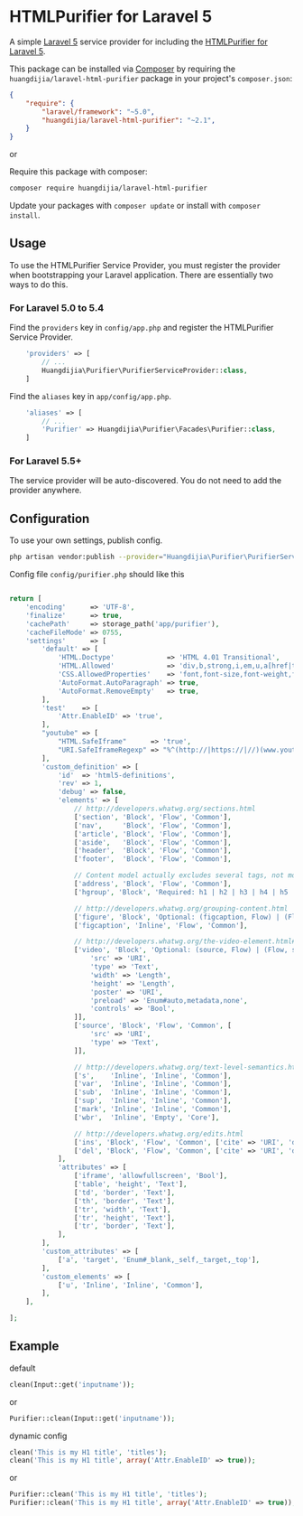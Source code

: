 # HTMLPurifier for Laravel 5

A simple [Laravel 5](http://www.laravel.com/) service provider for including the [HTMLPurifier for Laravel 5](https://github.com/huangdijia/laravel-html-purifier).

This package can be installed via [Composer](http://getcomposer.org) by requiring the `huangdijia/laravel-html-purifier` package in your project's `composer.json`:

```json
{
    "require": {
        "laravel/framework": "~5.0",
        "huangdijia/laravel-html-purifier": "~2.1",
    }
}
```

or

Require this package with composer:

```bash
composer require huangdijia/laravel-html-purifier
```

Update your packages with `composer update` or install with `composer install`.

## Usage

To use the HTMLPurifier Service Provider, you must register the provider when bootstrapping your Laravel application. There are
essentially two ways to do this.

### For Laravel 5.0 to 5.4

Find the `providers` key in `config/app.php` and register the HTMLPurifier Service Provider.

```php
    'providers' => [
        // ...
        Huangdijia\Purifier\PurifierServiceProvider::class,
    ]
```

Find the `aliases` key in `app/config/app.php`.

```php
    'aliases' => [
        // ...
        'Purifier' => Huangdijia\Purifier\Facades\Purifier::class,
    ]
```

### For Laravel 5.5+

The service provider will be auto-discovered. You do not need to add the provider anywhere. 

## Configuration

To use your own settings, publish config.

```bash
php artisan vendor:publish --provider="Huangdijia\Purifier\PurifierServiceProvider"
```

Config file `config/purifier.php` should like this

```php

return [
    'encoding'      => 'UTF-8',
    'finalize'      => true,
    'cachePath'     => storage_path('app/purifier'),
    'cacheFileMode' => 0755,
    'settings'      => [
        'default' => [
            'HTML.Doctype'             => 'HTML 4.01 Transitional',
            'HTML.Allowed'             => 'div,b,strong,i,em,u,a[href|title],ul,ol,li,p[style],br,span[style],img[width|height|alt|src]',
            'CSS.AllowedProperties'    => 'font,font-size,font-weight,font-style,font-family,text-decoration,padding-left,color,background-color,text-align',
            'AutoFormat.AutoParagraph' => true,
            'AutoFormat.RemoveEmpty'   => true,
        ],
        'test'    => [
            'Attr.EnableID' => 'true',
        ],
        "youtube" => [
            "HTML.SafeIframe"      => 'true',
            "URI.SafeIframeRegexp" => "%^(http://|https://|//)(www.youtube.com/embed/|player.vimeo.com/video/)%",
        ],
        'custom_definition' => [
            'id'  => 'html5-definitions',
            'rev' => 1,
            'debug' => false,
            'elements' => [
                // http://developers.whatwg.org/sections.html
                ['section', 'Block', 'Flow', 'Common'],
                ['nav',     'Block', 'Flow', 'Common'],
                ['article', 'Block', 'Flow', 'Common'],
                ['aside',   'Block', 'Flow', 'Common'],
                ['header',  'Block', 'Flow', 'Common'],
                ['footer',  'Block', 'Flow', 'Common'],

                // Content model actually excludes several tags, not modelled here
                ['address', 'Block', 'Flow', 'Common'],
                ['hgroup', 'Block', 'Required: h1 | h2 | h3 | h4 | h5 | h6', 'Common'],

                // http://developers.whatwg.org/grouping-content.html
                ['figure', 'Block', 'Optional: (figcaption, Flow) | (Flow, figcaption) | Flow', 'Common'],
                ['figcaption', 'Inline', 'Flow', 'Common'],

                // http://developers.whatwg.org/the-video-element.html#the-video-element
                ['video', 'Block', 'Optional: (source, Flow) | (Flow, source) | Flow', 'Common', [
                    'src' => 'URI',
                    'type' => 'Text',
                    'width' => 'Length',
                    'height' => 'Length',
                    'poster' => 'URI',
                    'preload' => 'Enum#auto,metadata,none',
                    'controls' => 'Bool',
                ]],
                ['source', 'Block', 'Flow', 'Common', [
                    'src' => 'URI',
                    'type' => 'Text',
                ]],

                // http://developers.whatwg.org/text-level-semantics.html
                ['s',    'Inline', 'Inline', 'Common'],
                ['var',  'Inline', 'Inline', 'Common'],
                ['sub',  'Inline', 'Inline', 'Common'],
                ['sup',  'Inline', 'Inline', 'Common'],
                ['mark', 'Inline', 'Inline', 'Common'],
                ['wbr',  'Inline', 'Empty', 'Core'],

                // http://developers.whatwg.org/edits.html
                ['ins', 'Block', 'Flow', 'Common', ['cite' => 'URI', 'datetime' => 'CDATA']],
                ['del', 'Block', 'Flow', 'Common', ['cite' => 'URI', 'datetime' => 'CDATA']],
            ],
            'attributes' => [
                ['iframe', 'allowfullscreen', 'Bool'],
                ['table', 'height', 'Text'],
                ['td', 'border', 'Text'],
                ['th', 'border', 'Text'],
                ['tr', 'width', 'Text'],
                ['tr', 'height', 'Text'],
                ['tr', 'border', 'Text'],
            ],
        ],
        'custom_attributes' => [
            ['a', 'target', 'Enum#_blank,_self,_target,_top'],
        ],
        'custom_elements' => [
            ['u', 'Inline', 'Inline', 'Common'],
        ],
    ],

];
```

## Example

default

```php
clean(Input::get('inputname'));
```

or

```php
Purifier::clean(Input::get('inputname'));
```

dynamic config

```php
clean('This is my H1 title', 'titles');
clean('This is my H1 title', array('Attr.EnableID' => true));
```

or

```php
Purifier::clean('This is my H1 title', 'titles');
Purifier::clean('This is my H1 title', array('Attr.EnableID' => true));
```
